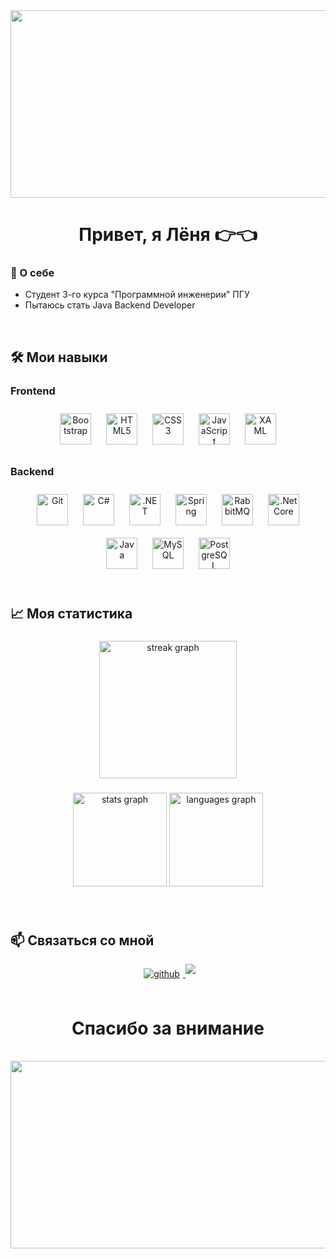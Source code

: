 <div align="center">
  <img src="https://i.giphy.com/media/v1.Y2lkPTc5MGI3NjExMjhnMW9ueGViZjRjdmU3aDZ3dTZjbHgwc3M5c2IzMnMxc3VpOHF1YSZlcD12MV9pbnRlcm5hbF9naWZfYnlfaWQmY3Q9Zw/pVGsAWjzvXcZW4ZBTE/giphy.gif" align="center" height="300" width="700" />
</div>

<h1 align="center">Привет, я Лёня 👉👈</h1>

### 🌟 О себе
- Студент 3-го курса "Программной инженерии" ПГУ
- Пытаюсь стать Java Backend Developer

<br/>

## 🛠 Мои навыки

### Frontend
<div align="center">
  <img src="https://profilinator.rishav.dev/skills-assets/bootstrap-plain.svg" alt="Bootstrap" height="50" style="margin: 10px" />
  <img src="https://profilinator.rishav.dev/skills-assets/html5-original-wordmark.svg" alt="HTML5" height="50" style="margin: 10px" />
  <img src="https://profilinator.rishav.dev/skills-assets/css3-original-wordmark.svg" alt="CSS3" height="50" style="margin: 10px" />
  <img src="https://profilinator.rishav.dev/skills-assets/javascript-original.svg" alt="JavaScript" height="50" style="margin: 10px" />
  <img src="https://profilinator.rishav.dev/skills-assets/xaml.png" alt="XAML" height="50" style="margin: 10px" />
</div>

### Backend
<div align="center">
  <img src="https://profilinator.rishav.dev/skills-assets/git-scm-icon.svg" alt="Git" height="50" style="margin: 10px" />
  <img src="https://profilinator.rishav.dev/skills-assets/csharp-original.svg" alt="C#" height="50" style="margin: 10px" />
  <img src="https://profilinator.rishav.dev/skills-assets/dot-net-original-wordmark.svg" alt=".NET" height="50" style="margin: 10px" />
  <img src="https://profilinator.rishav.dev/skills-assets/springio-icon.svg" alt="Spring" height="50" style="margin: 10px" />
  <img src="https://profilinator.rishav.dev/skills-assets/rabbitmq-icon.svg" alt="RabbitMQ" height="50" style="margin: 10px" />
  <img src="https://profilinator.rishav.dev/skills-assets/dotnetcore.png" alt=".Net Core" height="50" style="margin: 10px" />
  <img src="https://profilinator.rishav.dev/skills-assets/java-original-wordmark.svg" alt="Java" height="50" style="margin: 10px" />
  <img src="https://profilinator.rishav.dev/skills-assets/mysql-original-wordmark.svg" alt="MySQL" height="50" style="margin: 10px" />
  <img src="https://profilinator.rishav.dev/skills-assets/postgresql-original-wordmark.svg" alt="PostgreSQL" height="50" style="margin: 10px" />
</div>

<br/>

## 📈 Моя статистика
###

<div align="center">
  <img src="https://streak-stats.demolab.com?user=LeonudMD&locale=en&mode=daily&theme=dark&hide_border=false&border_radius=5&order=3" height="220" alt="streak graph"  />
</div>

###

<div align="center">
  <img src="https://github-readme-stats.vercel.app/api?username=LeonudMD&hide_title=false&hide_rank=false&show_icons=true&include_all_commits=true&count_private=true&disable_animations=false&theme=dracula&locale=en&hide_border=false&order=1" height="150" alt="stats graph"  />
  <img src="https://github-readme-stats.vercel.app/api/top-langs?username=LeonudMD&locale=en&hide_title=false&layout=compact&card_width=320&langs_count=5&theme=dracula&hide_border=false&order=2" height="150" alt="languages graph"  />
</div>

###

<br/>

## 📫 Связаться со мной
<div align="center">
  <a href="https://github.com/LeonudMD" target="_blank">
    <img src="https://img.shields.io/badge/github-%2324292e.svg?&style=for-the-badge&logo=github&logoColor=white" alt="github" style="margin: 5px;" />
  </a>
  
  <a href="https://t.me/Leonud_Z" target="_blank">
    <img src="https://img.shields.io/static/v1?message=Telegram&logo=telegram&label=&color=2CA5E0&logoColor=white&labelColor=&style=for-the-badge" style="margin-bottom: 5px;  alt="telegram logo"  />
  </a>
</div>

<br/>

<h1 align="center">Спасибо за внимание</h1>

<br/>

<div align="center">
  <img src="https://i.giphy.com/media/v1.Y2lkPTc5MGI3NjExcTh3MWMzcm5vdWRuZDNxMjZpMmplMjUwNHdteHlsaGozcTN6ZWNjcCZlcD12MV9pbnRlcm5hbF9naWZfYnlfaWQmY3Q9Zw/A5ffIYwJoEpVcMOYiO/giphy.gif" align="center" height="300" width="600" />
</div>
